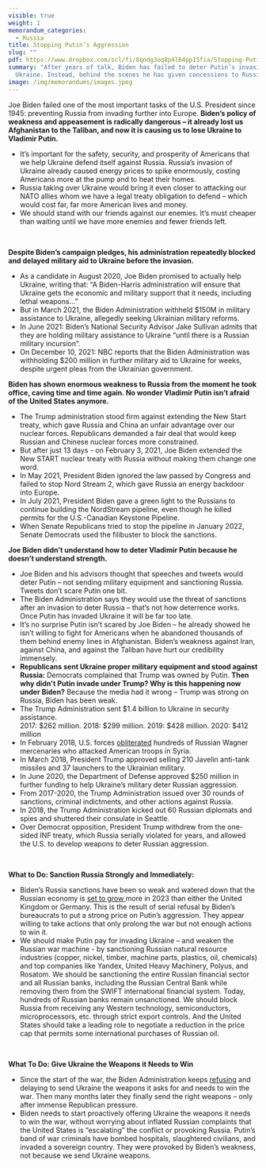 ```yaml
---
visible: true
weight: 1
memorandum_categories:
  - Russia
title: Stopping Putin’s Aggression
slug: ""
pdf: https://www.dropbox.com/scl/fi/8qndg3oq8p4l64pp15fia/Stopping-Putin-Agression.docx.pdf?rlkey=3kbfz9swc1zqfxs3q58qz29c5&dl=0
summary: "After years of talk, Biden has failed to deter Putin’s invasion of
  Ukraine. Instead, behind the scenes he has given concessions to Russia. "
image: /img/memorandums/images.jpeg
---
```

Joe Biden failed one of the most important tasks of the U.S. President since 1945: preventing Russia from invading further into Europe. **Biden’s policy of weakness and appeasement is radically dangerous – it already lost us Afghanistan to the Taliban, and now it is causing us to lose Ukraine to Vladimir Putin.**

* It’s important for the safety, security, and prosperity of Americans that we help Ukraine defend itself against Russia. Russia’s invasion of Ukraine already caused energy prices to spike enormously, costing Americans more at the pump and to heat their homes. 
* Russia taking over Ukraine would bring it even closer to attacking our NATO allies whom we have a legal treaty obligation to defend – which would cost far, far more American lives and money.
* We should stand with our friends against our enemies. It’s must cheaper than waiting until we have more enemies and fewer friends left.

 

**Despite Biden’s campaign pledges, his administration repeatedly blocked and delayed military aid to Ukraine before the invasion.**

* As a candidate in August 2020, Joe Biden promised to actually help Ukraine, writing that: “A Biden-Harris administration will ensure that Ukraine gets the economic and military support that it needs, including lethal weapons...”
* But in March 2021, the Biden Administration withheld $150M in military assistance to Ukraine, allegedly seeking Ukrainian military reforms. 
* In June 2021: Biden’s National Security Advisor Jake Sullivan admits that they are holding military assistance to Ukraine “until there is a Russian military incursion”. 
* On December 10, 2021: NBC reports that the Biden Administration was withholding $200 million in further military aid to Ukraine for weeks, despite urgent pleas from the Ukrainian government. 



**Biden has shown enormous weakness to Russia from the moment he took office, caving time and time again. No wonder Vladimir Putin isn’t afraid of the United States anymore.** 

* The Trump administration stood firm against extending the New Start treaty, which gave Russia and China an unfair advantage over our nuclear forces. Republicans demanded a fair deal that would keep Russian and Chinese nuclear forces more constrained. 
* But after just 13 days - on February 3, 2021, Joe Biden extended the New START nuclear treaty with Russia without making them change one word.
* In May 2021, President Biden ignored the law passed by Congress and failed to stop Nord Stream 2, which gave Russia an energy backdoor into Europe.
* In July 2021, President Biden gave a green light to the Russians to continue building the NordStream pipeline, even though he killed permits for the U.S.-Canadian Keystone Pipeline.
* When Senate Republicans tried to stop the pipeline in January 2022, Senate Democrats used the filibuster to block the sanctions. 



**Joe Biden didn’t understand how to deter Vladimir Putin because he doesn’t understand strength.** 

* Joe Biden and his advisors thought that speeches and tweets would deter Putin – not sending military equipment and sanctioning Russia. Tweets don’t scare Putin one bit.
* The Biden Administration says they would use the threat of sanctions after an invasion to deter Russia – that’s not how deterrence works. Once Putin has invaded Ukraine it will be far too late. 
* It’s no surprise Putin isn’t scared by Joe Biden – he already showed he isn’t willing to fight for Americans when he abandoned thousands of them behind enemy lines in Afghanistan. Biden’s weakness against Iran, against China, and against the Taliban have hurt our credibility immensely. 
* **Republicans sent Ukraine proper military equipment and stood against Russia:** Democrats complained that Trump was owned by Putin. **Then why didn't Putin invade under Trump? Why is this happening now under Biden?** Because the media had it wrong – Trump was strong on Russia, Biden has been weak. 
* The Trump Administration sent $1.4 billion to Ukraine in security assistance.\
  2017: $262 million. 2018: $299 million. 2019: $428 million. 2020: $412 million
* In February 2018, U.S. forces [obliterated](https://www.nytimes.com/2018/05/24/world/middleeast/american-commandos-russian-mercenaries-syria.html) hundreds of Russian Wagner mercenaries who attacked American troops in Syria.
* In March 2018, President Trump approved selling 210 Javelin anti-tank missiles and 37 launchers to the Ukrainian military.
* In June 2020, the Department of Defense approved $250 million in further funding to help Ukraine’s military deter Russian aggression.
* From 2017-2020, the Trump Administration issued over 30 rounds of sanctions, criminal indictments, and other actions against Russia.
* In 2018, the Trump Administration kicked out 60 Russian diplomats and spies and shuttered their consulate in Seattle.
* Over Democrat opposition, President Trump withdrew from the one-sided INF treaty, which Russia serially violated for years, and allowed the U.S. to develop weapons to deter Russian aggression. 

 

**What to Do: Sanction Russia Strongly and Immediately:** 

* Biden’s Russia sanctions have been so weak and watered down that the Russian economy is [set to grow ](https://www.myjournalcourier.com/opinion/article/commentary-17825513.php)more in 2023 than either the United Kingdom or Germany. This is the result of serial refusal by Biden’s bureaucrats to put a strong price on Putin’s aggression. They appear willing to take actions that only prolong the war but not enough actions to win it.
* We should make Putin pay for invading Ukraine – and weaken the Russian war machine - by sanctioning Russian natural resource industries (copper, nickel, timber, machine parts, plastics, oil, chemicals) and top companies like Yandex, United Heavy Machinery, Polyus, and Rosatom. We should be sanctioning the entire Russian financial sector and all Russian banks, including the Russian Central Bank while removing them from the SWIFT international financial system. Today, hundreds of Russian banks remain unsanctioned. We should block Russia from receiving any Western technology, semiconductors, microprocessors, etc. through strict export controls. And the United States should take a leading role to negotiate a reduction in the price cap that permits some international purchases of Russian oil. 

 

**What To Do: Give Ukraine the Weapons it Needs to Win**

* Since the start of the war, the Biden Administration keeps [refusing](https://www.wsj.com/articles/f-16-jets-for-ukraine-joe-biden-russia-7f3606c8) and delaying to send Ukraine the weapons it asks for and needs to win the war. Then many months later they finally send the right weapons – only after immense Republican pressure.
* Biden needs to start proactively offering Ukraine the weapons it needs to win the war, without worrying about inflated Russian complaints that the United States is “escalating” the conflict or provoking Russia. Putin’s band of war criminals have bombed hospitals, slaughtered civilians, and invaded a sovereign country. They were provoked by Biden’s weakness, not because we send Ukraine weapons.